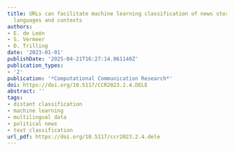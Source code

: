 ```yaml
---
title: URLs can facilitate machine learning classification of news stories across
  languages and contexts
authors:
- E. de León
- S. Vermeer
- D. Trilling
date: '2023-01-01'
publishDate: '2025-04-21T16:27:14.061140Z'
publication_types:
- '2'
publication: '*Computational Communication Research*'
doi: https://doi.org/10.5117/CCR2023.2.4.DELE
abstract: ''
tags:
- distant classification
- machine learning
- multilingual data
- political news
- text classification
url_pdf: https://doi.org/10.5117/ccr2023.2.4.dele
---
```

